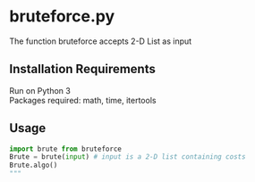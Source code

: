 # bruteforce.py

The function bruteforce accepts 2-D List as input

## Installation Requirements

Run on Python 3 <br />
Packages required: math, time, itertools

## Usage

```python
import brute from bruteforce
Brute = brute(input) # input is a 2-D list containing costs
Brute.algo()
"""
